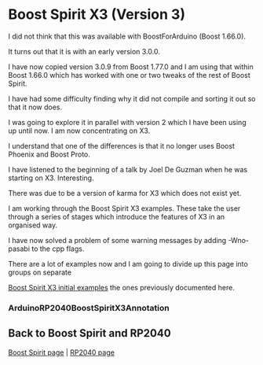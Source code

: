 # Boost Spirit X3 (Version 3)

I did not think that this was available with BoostForArduino (Boost 1.66.0).

It turns out that it is with an early version 3.0.0.

I have now copied version 3.0.9 from Boost 1.77.0 and I am using that within Boost 1.66.0 which has worked with one or two tweaks of the rest of Boost Spirit.

I have had some difficulty finding why it did not compile and sorting it out so that it now does.

I was going to explore it in parallel with version 2 which I have been using up until now. I am now concentrating on X3.


I understand that one of the differences is that it no longer uses Boost Phoenix and Boost Proto.

I have listened to the beginning of a talk by Joel De Guzman when he was starting on X3. Interesting.

There was due to be a version of karma for X3 which does not exist yet.

I am working through the Boost Spirit X3 examples. These take the user through a series of stages which introduce the features of X3 in an organised way.

I have now solved a problem of some warning messages by adding -Wno-pasabi to the cpp flags.

There are a lot of examples now and I am going to divide up this page into groups on separate

[Boost Spirit X3 initial examples](BOOSTSPIRITX3Initial.md) the ones previously documented here.




### ArduinoRP2040BoostSpiritX3Annotation



## Back to Boost Spirit and RP2040

[Boost Spirit page](BOOSTSPIRIT.md) | [RP2040 page](RP2040.md)
